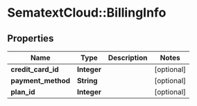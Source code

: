 # SematextCloud::BillingInfo

## Properties
| Name               | Type        | Description | Notes      |
| ------------------ | ----------- | ----------- | ---------- |
| **credit_card_id** | **Integer** |             | [optional] |
| **payment_method** | **String**  |             | [optional] |
| **plan_id**        | **Integer** |             | [optional] |
